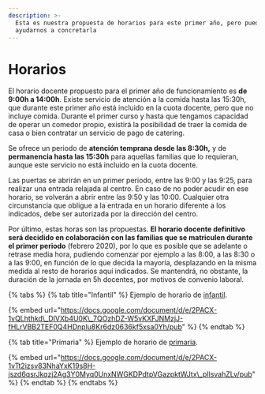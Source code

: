 ```yaml
---
description: >-
  Esta es nuestra propuesta de horarios para este primer año, pero puedes
  ayudarnos a concretarla
---
```


# Horarios

El horario docente propuesto para el primer año de funcionamiento es **de 9:00h a 14:00h**. Existe servicio de atención a la comida hasta las 15:30h, que durante este primer año está incluido en la cuota docente, pero que no incluye comida. Durante el primer curso y hasta que tengamos capacidad de operar un comedor propio, existirá la posibilidad de traer la comida de casa o bien contratar un servicio de pago de catering.

Se ofrece un periodo de **atención temprana desde las 8:30h,** y de **permanencia hasta las 15:30h** para aquellas familias que lo requieran, aunque este servicio no está incluido en la cuota docente.

Las puertas se abrirán en un primer periodo, entre las 9:00 y las 9:25, para realizar una entrada relajada al centro. En caso de no poder acudir en ese horario, se volverán a abrir entre las 9:50 y las 10:00. Cualquier otra circunstancia que obligue a la entrada en un horario diferente a los indicados, debe ser autorizada por la dirección del centro.

Por último, estas horas son las propuestas. **El horario docente definitivo será decidido en colaboración con las familias que se matriculen durante el primer periodo** \(febrero 2020\), por lo que es posible que se adelante o retrase media hora, pudiendo comenzar por ejemplo a las 8:00, a las 8:30 o a las 9:00, en función de lo que decida la mayoría, desplazando en la misma medida al resto de horarios aquí indicados. Se mantendrá, no obstante, la duración de la jornada en 5h docentes, por motivos de convenio laboral.



{% tabs %}
{% tab title="Infantil" %}
Ejemplo de horario de [infantil](https://docs.google.com/document/d/e/2PACX-1vQLhthkd_DIVXb4U0K_7QOzhDZ-W5vKXFJNMzjJ-fHLrVBB2TEF0Q4HDnplu8Kr6dz0636kf5xsa0Yh/pub).

{% embed url="https://docs.google.com/document/d/e/2PACX-1vQLhthkd\_DIVXb4U0K\_7QOzhDZ-W5vKXFJNMzjJ-fHLrVBB2TEF0Q4HDnplu8Kr6dz0636kf5xsa0Yh/pub" %}
{% endtab %}

{% tab title="Primaria" %}
Ejemplo de horario de [primaria](https://docs.google.com/document/d/e/2PACX-1vTt2izsv83NhaYxK19s8H-jszd6qsrJkqzj2Ag3Y0Myq0UnxNWGKDPdtpVGazpktWJtx_pIlsvahZLv/pub).

{% embed url="https://docs.google.com/document/d/e/2PACX-1vTt2izsv83NhaYxK19s8H-jszd6qsrJkqzj2Ag3Y0Myq0UnxNWGKDPdtpVGazpktWJtx\_pIlsvahZLv/pub" %}
{% endtab %}
{% endtabs %}

